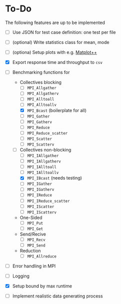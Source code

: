 # To-Do

The following features are up to be implemented

- [ ] Use JSON for test case definition: one test per file
- [ ] (optional) Write statistics class for mean, mode
- [ ] (optiona) Setup plots with e.g. [Matplot++](https://github.com/alandefreitas/matplotplusplus?tab=readme-ov-file)
- [x] Export response time and throughput to `csv`
- [ ] Benchmarking functions for
    - Collectives blocking
        - [ ] `MPI_Allgather`
        - [ ] `MPI_Allgatherv`
        - [ ] `MPI_Alltoall`
        - [ ] `MPI_Alltoallv`
        - [x] `MPI_Bcast`   (boilerplate for all)
        - [ ] `MPI_Gather`
        - [ ] `MPI_Gatherv`
        - [ ] `MPI_Reduce`
        - [ ] `MPI_Reduce_scatter`
        - [ ] `MPI_Scatter`
        - [ ] `MPI_Scatterv`
    - [ ] Collectives non-blocking
        - [ ] `MPI_IAllgather`
        - [ ] `MPI_IAllgatherv`
        - [ ] `MPI_IAlltoall`
        - [ ] `MPI_IAlltoallv`
        - [x] `MPI_IBcast` (needs testing)
        - [ ] `MPI_IGather`
        - [ ] `MPI_IGatherv`
        - [ ] `MPI_IReduce`
        - [ ] `MPI_IReduce_scatter`
        - [ ] `MPI_IScatter`
        - [ ] `MPI_IScatterv`
    - One-Sided
        - [ ] `MPI_Put`
        - [ ] `MPI_Get` 
    - Send/Recive
        - [ ] `MPI_Recv`
        - [ ] `MPI_Send`
    - Reduction
        - [ ] `MPI_Allreduce`
- [ ] Error handling in MPI 
- [ ] Logging 
- [x] Setup bound by max runtime
- [ ] Implement realistic data generating process

